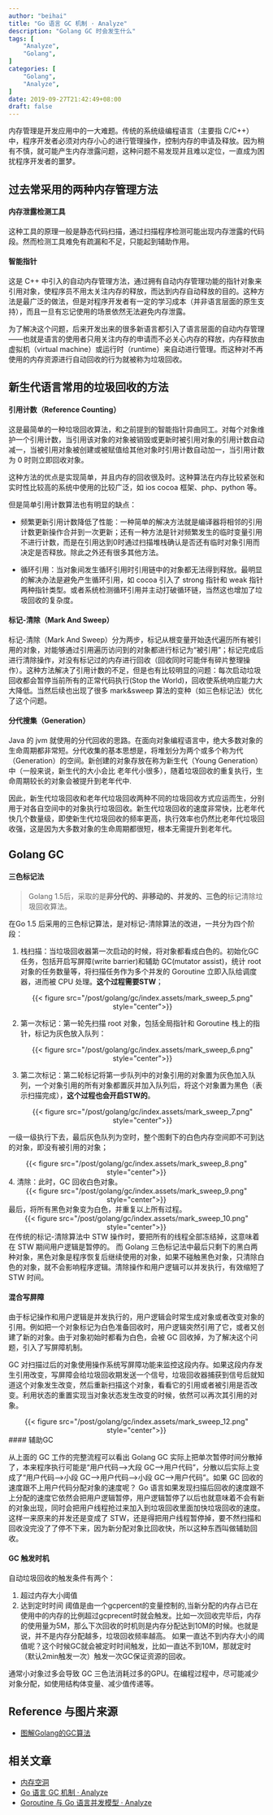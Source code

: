 ```yaml
---
author: "beihai"
title: "Go 语言 GC 机制 · Analyze"
description: "Golang GC 时会发生什么"
tags: [
    "Analyze",
    "Golang",
]
categories: [
    "Golang",
    "Analyze",
]
date: 2019-09-27T21:42:49+08:00
draft: false
---
```


内存管理是开发应用中的一大难题。传统的系统级编程语言（主要指 C/C++）中，程序开发者必须对内存小心的进行管理操作，控制内存的申请及释放。因为稍有不慎，就可能产生内存泄露问题，这种问题不易发现并且难以定位，一直成为困扰程序开发者的噩梦。

<!--more-->

## 过去常采用的两种内存管理方法

#### 内存泄露检测工具

这种工具的原理一般是静态代码扫描，通过扫描程序检测可能出现内存泄露的代码段。然而检测工具难免有疏漏和不足，只能起到辅助作用。

#### 智能指针

这是 C++ 中引入的自动内存管理方法，通过拥有自动内存管理功能的指针对象来引用对象，使程序员不用太关注内存的释放，而达到内存自动释放的目的。这种方法是最广泛的做法，但是对程序开发者有一定的学习成本（并非语言层面的原生支持），而且一旦有忘记使用的场景依然无法避免内存泄露。

为了解决这个问题，后来开发出来的很多新语言都引入了语言层面的自动内存管理 ——也就是语言的使用者只用关注内存的申请而不必关心内存的释放，内存释放由虚拟机（virtual machine）或运行时（runtime）来自动进行管理。而这种对不再使用的内存资源进行自动回收的行为就被称为垃圾回收。

## 新生代语言常用的垃圾回收的方法

#### 引用计数（Reference Counting）

这是最简单的一种垃圾回收算法，和之前提到的智能指针异曲同工。对每个对象维护一个引用计数，当引用该对象的对象被销毁或更新时被引用对象的引用计数自动减一，当被引用对象被创建或被赋值给其他对象时引用计数自动加一，当引用计数为 0 时则立即回收对象。

这种方法的优点是实现简单，并且内存的回收很及时。这种算法在内存比较紧张和实时性比较高的系统中使用的比较广泛，如 ios cocoa 框架、php、python 等。

但是简单引用计数算法也有明显的缺点：

- 频繁更新引用计数降低了性能：一种简单的解决方法就是编译器将相邻的引用计数更新操作合并到一次更新；还有一种方法是针对频繁发生的临时变量引用不进行计数，而是在引用达到0时通过扫描堆栈确认是否还有临时对象引用而决定是否释放。除此之外还有很多其他方法。

- 循环引用：当对象间发生循环引用时引用链中的对象都无法得到释放。最明显的解决办法是避免产生循环引用，如 cocoa 引入了 strong 指针和 weak 指针两种指针类型。或者系统检测循环引用并主动打破循环链，当然这也增加了垃圾回收的复杂度。

#### 标记-清除（Mark And Sweep）

标记-清除（Mark And Sweep）分为两步，标记从根变量开始迭代遍历所有被引用的对象，对能够通过引用遍历访问到的对象都进行标记为“被引用”；标记完成后进行清除操作，对没有标记过的内存进行回收（回收同时可能伴有碎片整理操作）。这种方法解决了引用计数的不足，但是也有比较明显的问题：每次启动垃圾回收都会暂停当前所有的正常代码执行(Stop the  World)，回收使系统响应能力大大降低。当然后续也出现了很多 mark&sweep 算法的变种（如三色标记法）优化了这个问题。

#### 分代搜集（Generation）

Java 的 jvm 就使用的分代回收的思路。在面向对象编程语言中，绝大多数对象的生命周期都非常短。分代收集的基本思想是，将堆划分为两个或多个称为代（Generation）的空间。新创建的对象存放在称为新生代（Young Generation）中（一般来说，新生代的大小会比 老年代小很多），随着垃圾回收的重复执行，生命周期较长的对象会被提升到老年代中.

因此，新生代垃圾回收和老年代垃圾回收两种不同的垃圾回收方式应运而生，分别用于对各自空间中的对象执行垃圾回收。新生代垃圾回收的速度非常快，比老年代快几个数量级，即使新生代垃圾回收的频率更高，执行效率也仍然比老年代垃圾回收强，这是因为大多数对象的生命周期都很短，根本无需提升到老年代。

## Golang GC

#### 三色标记法

> Golang 1.5后，采取的是**非分代的、非移动的、并发的、三色的**标记清除垃圾回收算法。
>

在Go 1.5 后采用的三色标记算法，是对标记-清除算法的改进，一共分为四个阶段：

1. 栈扫描：当垃圾回收器第⼀次启动的时候，将对象都看成⽩⾊的。初始化GC任务，包括开启写屏障(write barrier)和辅助 GC(mutator assist)，统计 root 对象的任务数量等，将扫描任务作为多个并发的 Goroutine 立即入队给调度器，进而被 CPU 处理。**这个过程需要STW**；

   <div align="center">{{< figure src="/post/golang/gc/index.assets/mark_sweep_5.png" style="center">}}</div>

2. 第一次标记：第一轮先扫描 root 对象，包括全局指针和 Goroutine 栈上的指针，标记为灰色放入队列：

   <div align="center">{{< figure src="/post/golang/gc/index.assets/mark_sweep_6.png" style="center">}}</div>

3. 第二次标记：第二轮标记将第一步队列中的对象引用的对象置为灰色加入队列，一个对象引用的所有对象都置灰并加入队列后，将这个对象置为黑色（表示扫描完成），**这个过程也会开启STW的**。

   <div align="center">{{< figure src="/post/golang/gc/index.assets/mark_sweep_7.png" style="center">}}</div>
一级一级执行下去，最后灰色队列为空时，整个图剩下的白色内存空间即不可到达的对象，即没有被引用的对象；
   
<div align="center">{{< figure src="/post/golang/gc/index.assets/mark_sweep_8.png" style="center">}}</div>
4. 清除：此时，GC 回收白色对象。

   <div align="center">{{< figure src="/post/golang/gc/index.assets/mark_sweep_9.png" style="center">}}</div>
最后，将所有黑色对象变为白色，并重复以上所有过程。


<div align="center">{{< figure src="/post/golang/gc/index.assets/mark_sweep_10.png" style="center">}}</div>
在传统的标记-清除算法中 STW 操作时，要把所有的线程全部冻结掉，这意味着在 STW 期间用户逻辑是暂停的。
而 Golang 三色标记法中最后只剩下的黑白两种对象，黑色对象是程序恢复后继续使用的对象，如果不碰触黑色对象，只清除白色的对象，就不会影响程序逻辑。清除操作和用户逻辑可以并发执行，有效缩短了 STW 时间。

#### 混合写屏障

由于标记操作和用户逻辑是并发执行的，用户逻辑会时常生成对象或者改变对象的引用。例如把⼀个对象标记为⽩⾊准备回收时，⽤户逻辑突然引⽤了它，或者⼜创建了新的对象。由于对象初始时都看为白色，会被 GC 回收掉，为了解决这个问题，引入了写屏障机制。

GC 对扫描过后的对象使⽤操作系统写屏障功能来监控这段内存。如果这段内存发⽣引⽤改变，写屏障会给垃圾回收期发送⼀个信号，垃圾回收器捕获到信号后就知道这个对象发⽣改变，然后重新扫描这个对象，看看它的引⽤或者被引⽤是否改变。利⽤状态的重置实现当对象状态发⽣改变的时候，依然可以再次其引用的对象。

<div align="center">{{< figure src="/post/golang/gc/index.assets/mark_sweep_12.png" style="center">}}</div>
#### 辅助GC

从上面的 GC 工作的完整流程可以看出 Golang GC 实际上把单次暂停时间分散掉了，本来程序执⾏可能是“⽤户代码-->⼤段 GC-->⽤户代码”，分散以后实际上变成了“⽤户代码-->⼩段 GC-->⽤户代码-->⼩段 GC-->⽤户代码”。如果 GC 回收的速度跟不上用户代码分配对象的速度呢？
Go 语⾔如果发现扫描后回收的速度跟不上分配的速度它依然会把⽤户逻辑暂停，⽤户逻辑暂停了以后也就意味着不会有新的对象出现，同时会把⽤户线程抢过来加⼊到垃圾回收⾥⾯加快垃圾回收的速度。这样⼀来原来的并发还是变成了 STW，还是得把⽤户线程暂停掉，要不然扫描和回收没完没了了停不下来，因为新分配对象⽐回收快，所以这种东⻄叫做辅助回收。

#### GC 触发时机

自动垃圾回收的触发条件有两个：

1. 超过内存大小阈值
2. 达到定时时间
   阈值是由一个gcpercent的变量控制的,当新分配的内存占已在使用中的内存的比例超过gcprecent时就会触发。比如一次回收完毕后，内存的使用量为5M，那么下次回收的时机则是内存分配达到10M的时候。也就是说，并不是内存分配越多，垃圾回收频率越高。
   如果一直达不到内存大小的阈值呢？这个时候GC就会被定时时间触发，比如一直达不到10M，那就定时（默认2min触发一次）触发一次GC保证资源的回收。

通常小对象过多会导致 GC 三色法消耗过多的GPU。在编程过程中，尽可能减少对象分配，如使用结构体变量、减少值传递等。

## Reference 与图片来源

- [图解Golang的GC算法](https://i6448038.github.io/2019/03/04/golang-garbage-collector/)

## 相关文章

- [内存空洞](https://www.wingsxdu.com/post/golang/golang-memory-holes/)
- [Go 语言 GC 机制 · Analyze](https://www.wingsxdu.com/post/golang/gc)
- [Goroutine 与 Go 语言并发模型 · Analyze](https://www.wingsxdu.com/post/golang/goroutine)
